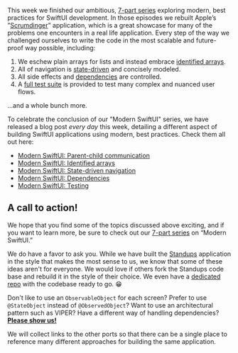 This week we finished our ambitious, [7-part series][modern-swiftui-collection] exploring
modern, best practices for SwiftUI development. In those episodes we rebuilt Apple’s
”[Scrumdinger][scrumdinger]” application, which is a great showcase for many of the problems
one encounters in a real life application. Every step of the way we challenged ourselves to
write the code in the most scalable and future-proof way possible, including:

1. We eschew plain arrays for lists and instead embrace [identified
arrays][identified-collections-gh].
1. All of navigation is [state-driven][swiftui-nav-gh] and concisely modeled.
1. All side effects and [dependencies][dependencies-gh] are controlled.
1. A [full test suite][standups-test-suite] is provided to test many complex and nuanced
user flows.

…and a whole bunch more.

To celebrate the conclusion of our "Modern SwiftUI" series, we have released a blog post
_every day_ this week, detailing a different aspect of building SwiftUI applications using
modern, best practices. Check them all out here:

* [Modern SwiftUI: Parent-child communication](/blog/posts/94-modern-swiftui-parent-child-communication)
* [Modern SwiftUI: Identified arrays](/blog/posts/95-modern-swiftui-identified-arrays)
* [Modern SwiftUI: State-driven
navigation](/blog/posts/96-modern-swiftui-state-driven-navigation)
* [Modern SwiftUI: Dependencies](/blog/posts/97-modern-swiftui-dependencies)
* [Modern SwiftUI: Testing](/blog/posts/98-modern-swiftui-testing)

## A call to action!

We hope that you find some of the topics discussed above exciting, and if you want to learn
more, be sure to check out our [7-part series][modern-swiftui-collection] on “Modern
SwiftUI.”

We do have a favor to ask you. While we have built the [Standups][standups-gh]
application in the style that makes the most sense to us, we know that some of these ideas
aren't for everyone. We would love if others fork the Standups code base
and rebuild it in the style of their choice. We even have a [dedicated repo][standups-gh]
with the codebase ready to go. 😁

Don't like to use an `ObservableObject` for each screen? Prefer to use `@StateObject`
instead of `@ObservedObject`? Want to use an architectural pattern such as VIPER? Have a
different way of handling dependencies? [**Please show
us!**][standups-gh-fork]

We will collect links to the other ports so that there can be a single place to reference
many different approaches for building the same application.

[standups-gh]: https://github.com/pointfreeco/standups
[standups-gh-fork]: https://github.com/pointfreeco/standups/fork
[modern-swiftui-collection]: /collections/swiftui/modern-swiftui
[swiftui-nav-collection]: /collections/swiftui/navigation
[standups-gh]: https://github.com/pointfreeco/standups
[scrumdinger]: https://developer.apple.com/tutorials/app-dev-training/getting-started-with-scrumdinger
[identified-collections-gh]: http://github.com/pointfreeco/swift-identified-collections
[swiftui-nav-gh]: http://github.com/pointfreeco/swiftui-navigation
[dependencies-gh]: http://github.com/pointfreeco/swift-dependencies
[standups-test-suite]: https://github.com/pointfreeco/swiftui-navigation/tree/5e97ce756293f941c2c336693283493a965458f6/Examples/Standups/StandupsTests
